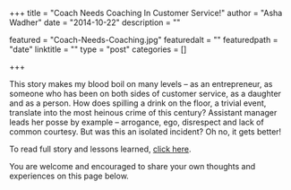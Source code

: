 +++
title = "Coach Needs Coaching In Customer Service!"
author = "Asha Wadher"
date = "2014-10-22"
description = ""

featured = "Coach-Needs-Coaching.jpg"
featuredalt = ""
featuredpath = "date"
linktitle = ""
type = "post"
categories = []

+++

This story makes my blood boil on many levels – as an entrepreneur, as someone who has been on both sides of customer service, as a daughter and as a person. How does spilling a drink on the floor, a trivial event, translate into the most heinous crime of this century? Assistant manager leads her posse by example – arrogance, ego, disrespect and lack of common courtesy. But was this an isolated incident? Oh no, it gets better!

To read full story and lessons learned, <a href="https://medium.com/@Twiztedmyrtle/when-coach-needs-coaching-8a5686b7482d" target="_blank">click here</a>.

You are welcome and encouraged to share your own thoughts and experiences on this page below.
